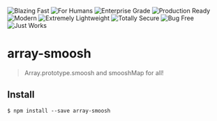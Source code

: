 ![Blazing Fast](https://img.shields.io/badge/🔥-Blazing%20Fast-red.svg)
![For Humans](https://img.shields.io/badge/😿-For%20Humans-blue.svg)
![Enterprise Grade](https://img.shields.io/badge/🏢-Enterprise%20Grade-999999.svg)
![Production Ready](https://img.shields.io/badge/👌-Production%20Ready-00ddcc.svg)
![Modern](https://img.shields.io/badge/💎-Modern-44aadd.svg)
![Extremely Lightweight](https://img.shields.io/badge/🦋-Extremely%20Lightweight-7799cc.svg)
![Totally Secure](https://img.shields.io/badge/🔐-Totally%20Secure-yellow.svg)
![Bug Free](https://img.shields.io/badge/🐛-Bug%20Free-green.svg)
![Just Works](https://img.shields.io/badge/🦄-Just%20Works-cc00cc.svg)


# array-smoosh

> Array.prototype.smoosh and smooshMap for all!

## Install

```
$ npm install --save array-smoosh
```


